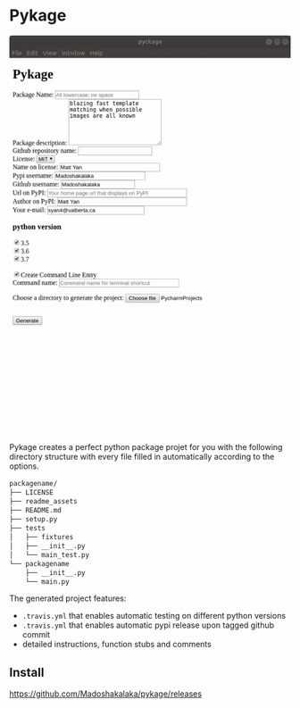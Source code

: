 # Pykage

![showcase.gif](readme_assets/showcase.gif)

Pykage creates a perfect python package projet for you with the following directory structure with every file filled in automatically according to the options.

```
packagename/
├── LICENSE
├── readme_assets
├── README.md
├── setup.py
├── tests
│   ├── fixtures
│   ├── __init__.py
│   └── main_test.py
└── packagename
    ├── __init__.py
    └── main.py

```

The generated project features:
- `.travis.yml` that enables automatic testing on different python versions
- `.travis.yml` that enables automatic pypi release upon tagged github commit
- detailed instructions, function stubs and comments

## Install
https://github.com/Madoshakalaka/pykage/releases